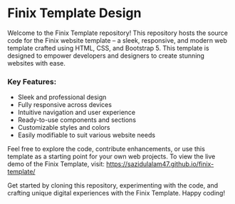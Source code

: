 # Finix Template Design

<p>Welcome to the Finix Template repository! This repository hosts the source code for the Finix website template – a sleek, responsive, and modern web template crafted using HTML, CSS, and Bootstrap 5. This template is designed to empower developers and designers to create stunning websites with ease.</p>

<h3>Key Features:</h3>

<ul>
	<li>Sleek and professional design</li>
	<li>Fully responsive across devices</li>
	<li>Intuitive navigation and user experience</li>
	<li>Ready-to-use components and sections</li>
	<li>Customizable styles and colors</li>
	<li>Easily modifiable to suit various website needs</li>
</ul>
Feel free to explore the code, contribute enhancements, or use this template as a starting point for your own web projects. To view the live demo of the Finix Template, visit: <a href="https://sazidulalam47.github.io/finix-template/">https://sazidulalam47.github.io/finix-template/</a>

<p>Get started by cloning this repository, experimenting with the code, and crafting unique digital experiences with the Finix Template. Happy coding!</p>
